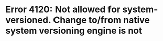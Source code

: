 # Error 4120: Not allowed for system-versioned. Change to/from native system versioning engine is not

